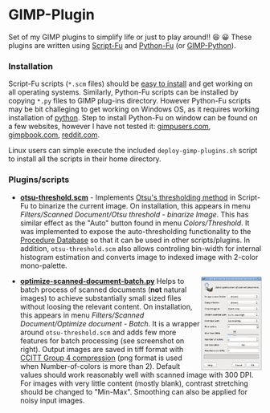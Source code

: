 # GIMP-Plugin
Set of my GIMP plugins to simplify life or just to play around!! :satisfied: :grinning: These plugins are written using [Script-Fu](https://docs.gimp.org/en/gimp-concepts-script-fu.html) and [Python-Fu](https://docs.gimp.org/en/gimp-filters-python-fu.html) (or [GIMP-Python](https://www.gimp.org/docs/python/)). 

### Installation
Script-Fu scripts (`*.scm` files) should be [easy to install](https://docs.gimp.org/en/install-script-fu.html) and get working on all operating systems. Similarly, Python-Fu scripts can be installed by copying `*.py` files to GIMP plug-ins directory. However Python-Fu scripts may be bit challeging to get working on Windows OS, as it requires working installation of [python](https://www.python.org/). Step to install Python-Fu on window can be found on a few websites, however I have not tested it: [gimpusers.com](http://www.gimpusers.com/tutorials/install-python-for-gimp-2-6-windows), [gimpbook.com](http://gimpbook.com/scripting/), [reddit.com](https://www.reddit.com/r/GIMP/comments/1hw9f0/using_pythonfu_in_windows/).

Linux users can simple execute the included `deploy-gimp-plugins.sh` script to install all the scripts in their home directory.


### Plugins/scripts

* [**otsu-threshold.scm**](otsu-threshold.scm) - Implements [Otsu's thresholding method](https://en.wikipedia.org/wiki/Otsu's_method) in Script-Fu to binarize the current image. On installation, this appears in menu _Filters/Scanned Document/Otsu threshold - binarize Image_. This has similar effect as the "Auto" button found in menu _Colors/Threshold_. It was implemented to expose the auto-thresholding functionality to the [Procedure Database](https://docs.gimp.org/en/glossary.html#glossary-pdb) so that it can be used in other scripts/plugins. In addition, `otsu-threshold.scm` also allows controling bin-width for internal histogram estimation and converts image to indexed image with 2-color mono-palette.

* [**optimize-scanned-document-batch.py**](deploy-gimp-plugins.sh) <img align="right" src="screenshot-optimize-scanned-documents-batch-dialog.png?raw=true" alt="Batch processing screenshot" title="Batch processing dialog" style="max-width:100%;" width="25%"> Helps to batch process of scanned documents (**not** natural images) to achieve substantially small sized files without loosing the relevant content. On installation, this appears in menu _Filters/Scanned Document/Optimize document - Batch_. It is a wrapper around `otsu-threshold.scm` and adds few more features for batch processing (see screenshot on right). Output images are saved in tiff format with [CCITT Group 4 compression](https://en.wikipedia.org/wiki/Group_4_compression) (png format is used when Number-of-colors is more than 2). Default values should work reasonably well with scanned image with 300 DPI. For images with very little content (mostly blank), contrast stretching should be changed to "Min-Max". Smoothing can also be applied for noisy input images.



